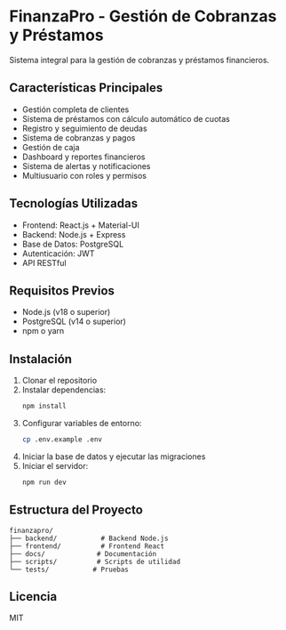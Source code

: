 # FinanzaPro - Gestión de Cobranzas y Préstamos

Sistema integral para la gestión de cobranzas y préstamos financieros.

## Características Principales

- Gestión completa de clientes
- Sistema de préstamos con cálculo automático de cuotas
- Registro y seguimiento de deudas
- Sistema de cobranzas y pagos
- Gestión de caja
- Dashboard y reportes financieros
- Sistema de alertas y notificaciones
- Multiusuario con roles y permisos

## Tecnologías Utilizadas

- Frontend: React.js + Material-UI
- Backend: Node.js + Express
- Base de Datos: PostgreSQL
- Autenticación: JWT
- API RESTful

## Requisitos Previos

- Node.js (v18 o superior)
- PostgreSQL (v14 o superior)
- npm o yarn

## Instalación

1. Clonar el repositorio
2. Instalar dependencias:
   ```bash
   npm install
   ```
3. Configurar variables de entorno:
   ```bash
   cp .env.example .env
   ```
4. Iniciar la base de datos y ejecutar las migraciones
5. Iniciar el servidor:
   ```bash
   npm run dev
   ```

## Estructura del Proyecto

```
finanzapro/
├── backend/           # Backend Node.js
├── frontend/          # Frontend React
├── docs/             # Documentación
├── scripts/          # Scripts de utilidad
└── tests/           # Pruebas
```

## Licencia

MIT
